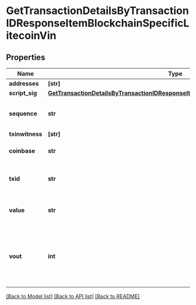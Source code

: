 # GetTransactionDetailsByTransactionIDResponseItemBlockchainSpecificLitecoinVin


## Properties
Name | Type | Description | Notes
------------ | ------------- | ------------- | -------------
**addresses** | **[str]** |  | 
**script_sig** | [**GetTransactionDetailsByTransactionIDResponseItemBlockchainSpecificLitecoinScriptSig**](GetTransactionDetailsByTransactionIDResponseItemBlockchainSpecificLitecoinScriptSig.md) |  | 
**sequence** | **str** | Represents the script sequence number. | 
**txinwitness** | **[str]** |  | 
**coinbase** | **str** | Represents the coinbase hex. | [optional] 
**txid** | **str** | Represents the reference transaction identifier. | [optional] 
**value** | **str** | Represents the sent/received amount. | [optional] 
**vout** | **int** | It refers to the index of the output address of this transaction. The index starts from 0. | [optional] 

[[Back to Model list]](../README.md#documentation-for-models) [[Back to API list]](../README.md#documentation-for-api-endpoints) [[Back to README]](../README.md)


